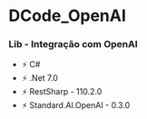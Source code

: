 # DCode_OpenAI

### Lib - Integração com OpenAI 

- ⚡ C#
- ⚡ .Net 7.0
- ⚡ RestSharp - 110.2.0
- ⚡ Standard.AI.OpenAI - 0.3.0
